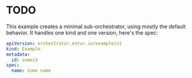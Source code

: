 # TODO

This example creates a minimal sub-orchestrator, using mostly the default behavior. It handles one kind and one version, here's the spec:

```yaml
apiVersion: orchestrator.entur.io/example/v1
kind: Example
metadata:
  id: someid
spec:
  name: Some name
```